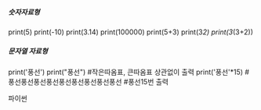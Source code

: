 
##### 숫자자료형

print(5)
print(-10)
print(3.14)
print(100000)
print(5+3)
print(3*2)
print(3*(3+2))

##### 문자열 자료형

print('풍선')
print("풍선") #작은따옴표, 큰따옴표 상관없이 출력
print('풍선'*15) #풍선풍선풍선풍선풍선풍선풍선풍선풍선 #풍선15번 출력

파이썬
